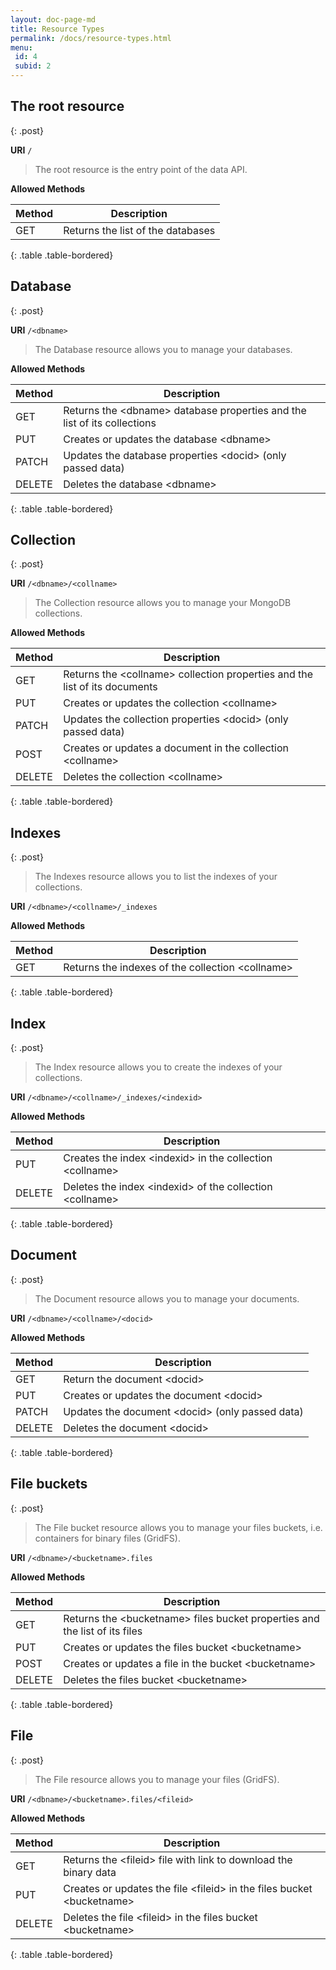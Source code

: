 ```yaml
---
layout: doc-page-md
title: Resource Types
permalink: /docs/resource-types.html
menu:
 id: 4
 subid: 2
---
```


## The root resource
{: .post}

__URI__ <code>/</code>

> The root resource is the entry point of the data API.

__Allowed Methods__

|Method|Description|
|-|-|
|GET|Returns the list of the databases|
{: .table .table-bordered}

## Database 
{: .post}

__URI__ <code>/&lt;dbname&gt;</code>

> The Database resource allows you to manage your databases. 

__Allowed Methods__

|Method|Description|
|-|-|
|GET|Returns the &lt;dbname&gt; database properties and the list of its collections|
|PUT|Creates or updates the database &lt;dbname&gt;|
|PATCH|Updates the database properties &lt;docid&gt; (only passed data)|
|DELETE|Deletes the database &lt;dbname&gt;|
{: .table .table-bordered}

## Collection 
{: .post}

__URI__ <code>/&lt;dbname&gt;/&lt;collname&gt;</code>

> The Collection resource allows you to manage your MongoDB collections. 

__Allowed Methods__

|Method|Description|
|-|-|
|GET|Returns the &lt;collname&gt; collection properties and the list of its documents|
|PUT|Creates or updates the collection &lt;collname&gt;|
|PATCH|Updates the collection properties &lt;docid&gt; (only passed data)|
|POST|Creates or updates a document in the collection &lt;collname&gt;|
|DELETE|Deletes the collection &lt;collname&gt;|
{: .table .table-bordered}

## Indexes
{: .post}

> The Indexes resource allows you to list the indexes of your collections. 

__URI__ <code>/&lt;dbname&gt;/&lt;collname&gt;/_indexes</code>

__Allowed Methods__

|Method|Description|
|-|-|
|GET|Returns the indexes of the collection &lt;collname&gt;|
{: .table .table-bordered}

## Index
{: .post} 

> The Index resource allows you to create the indexes of your collections. 

__URI__ <code>/&lt;dbname&gt;/&lt;collname&gt;/_indexes/&lt;indexid&gt;</code>

__Allowed Methods__

|Method|Description|
|-|-|
|PUT|Creates the index &lt;indexid&gt; in the collection &lt;collname&gt;|
|DELETE|Deletes the index &lt;indexid&gt; of the collection &lt;collname&gt;|
{: .table .table-bordered}

## Document
{: .post}

> The Document resource allows you to manage your documents.

__URI__ <code>/&lt;dbname&gt;/&lt;collname&gt;/&lt;docid&gt;</code>

__Allowed Methods__

|Method|Description|
|-|-|
|GET|Return the document &lt;docid&gt; |
|PUT|Creates or updates the document &lt;docid&gt;|
|PATCH|Updates the document &lt;docid&gt; (only passed data)|
|DELETE|Deletes the document &lt;docid&gt;|
{: .table .table-bordered}

## File buckets
{: .post}

> The File bucket resource allows you to manage your files buckets, i.e. containers for binary files (GridFS).

__URI__ <code>/&lt;dbname&gt;/&lt;bucketname&gt;.files</code>

__Allowed Methods__

|Method|Description|
|-|-|
|GET|Returns the &lt;bucketname&gt; files bucket properties and the list of its files|
|PUT|Creates or updates the files bucket &lt;bucketname&gt;|
|POST|Creates or updates a file in the bucket &lt;bucketname&gt;|
|DELETE|Deletes the files bucket &lt;bucketname&gt;|
{: .table .table-bordered}

## File
{: .post}

> The File resource allows you to manage your files (GridFS).

__URI__ <code>/&lt;dbname&gt;/&lt;bucketname&gt;.files/&lt;fileid&gt;</code>

__Allowed Methods__

|Method|Description|
|-|-|
|GET|Returns the &lt;fileid&gt; file with link to download the binary data|
|PUT|Creates or updates the file &lt;fileid&gt; in the files bucket &lt;bucketname&gt;|
|DELETE|Deletes the file &lt;fileid&gt; in the files bucket &lt;bucketname&gt;|
{: .table .table-bordered}